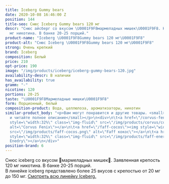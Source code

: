 ```yaml
---
title: Iceberg Gummy bears
date: 2020-10-08 16:46:00 Z
position: 144
title-seo: Снюс Iceberg Gummy bears 120 мг
descr: "Снюс айсберг со вкусом \U0001F9F8мармеладных мишек\U0001F9F8. Крепость 120
  мг никотина. В банке 20-25 порций."
product-name: "Iceberg \U0001F9F8Gummy bears 120 мг\U0001F9F8"
product-alt: "Снюс Iceberg \U0001F9F8Gummy bears 120 мг\U0001F9F8"
strong: Очень крепкий
brand: Iceberg
composition: Белый
price: 210
opt-price: 190
image: "/img/products/iceberg/iceberg-gummy-bears-120.jpg"
availability-descr: В наличии
has_availability: true
gramm: "-"
nicotine: 120
portions: 20-25
taste: "\U0001F9F8Мармеладные мишки\U0001F9F8"
form: Порционный, белый
composition-product: Вода, целлюлоза, ароматизаторы, никотин
similar-product_body: "<p>Вам могут понравится и другие товары. <small>Жмите на картинки
  и читайте полное описание</small></p>\n<div>\n\t<a href=\"/corvus-fenix-barberry\"><img
  style=\"width:32%\" class=\"img-fluid\" src=\"/img/products/corvus/corvus-fenix.png\"
  alt=\"Corvus Fenix\"></a>\n\t<a href=\"/faff-cocos\"><img style=\"width:32%\" class=\"img-fluid\"
  src=\"/img/products/faff-cocos.png\" alt=\"Faff кокос\"></a>\n\t<a href=\"/faff-snus-energy\"><img
  style=\"width:32%\" class=\"img-fluid\" src=\"/img/products/faff-energy.png\" alt=\"Faff
  Enedry\"></a>\n</div>"
position-brand: 6
---
```


Снюс iceberg со вкусом 🧸мармеладных мишек🧸. Заявленная крепость 120 мг никотина. В банке 20-25 порций.<br> 
В линейке iceberg представлено более 25 вкусов с крепостью от 20 мг до 150 мг. <a href="/iceberg">Смотреть всю линейку Iceberg.</a>